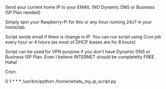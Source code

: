 Send your current home IP to your EMAIL (NO Dynamic DNS or Business ISP Plan needed)

Simply spin your Raspberry-Pi for this or any linux running 24x7 in your home/lab.

Script sends email if there is change in IP. You can run script using Cron job every hour or 4 hours (as most of DHCP leases are for 8 hours)

Script can be used for VPN purpose if you don't have Dynamic DNS or Business ISP Plan. Even I believe INTERNET should be completelty FREE Haha!

Cron:

0 1 * * * /usr/bin/python /home/whats_my_ip_script.py
